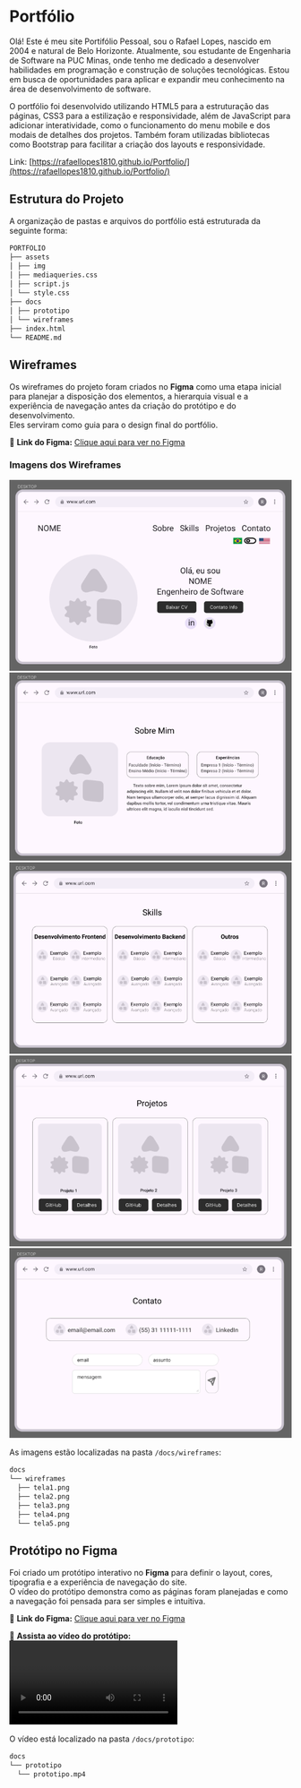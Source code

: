 # Portfólio

Olá! Este é meu site Portifólio Pessoal, sou o Rafael Lopes, nascido em 2004 e natural de Belo Horizonte. Atualmente, sou estudante de Engenharia de Software na PUC Minas, onde tenho me dedicado a desenvolver habilidades em programação e construção de soluções tecnológicas. Estou em busca de oportunidades para aplicar e expandir meu conhecimento na área de desenvolvimento de software.

O portfólio foi desenvolvido utilizando HTML5 para a estruturação das páginas, CSS3 para a estilização e responsividade, além de JavaScript para adicionar interatividade, como o funcionamento do menu mobile e dos modais de detalhes dos projetos. Também foram utilizadas bibliotecas como Bootstrap para facilitar a criação dos layouts e responsividade.

Link: [https://rafaellopes1810.github.io/Portfolio/](https://rafaellopes1810.github.io/Portfolio/)

## Estrutura do Projeto

A organização de pastas e arquivos do portfólio está estruturada da seguinte forma:
```
PORTFOLIO
├── assets
│ ├── img
│ ├── mediaqueries.css
│ ├── script.js
│ └── style.css
├── docs
│ ├── prototipo
│ └── wireframes
├── index.html
└── README.md
```

## Wireframes

Os wireframes do projeto foram criados no **Figma** como uma etapa inicial para planejar a disposição dos elementos, a hierarquia visual e a experiência de navegação antes da criação do protótipo e do desenvolvimento.  
Eles serviram como guia para o design final do portfólio.

📌 **Link do Figma:** [Clique aqui para ver no Figma](https://www.figma.com/design/7ENL8HAbRJAoUAiZyN7lLg/Wireframes-Portfolio?node-id=0-1&t=m0PyZFouDLtTgobx-1)

### Imagens dos Wireframes
![Wireframe Tela 1](docs/wireframes/tela1.png)
![Wireframe Tela 2](docs/wireframes/tela2.png)
![Wireframe Tela 3](docs/wireframes/tela3.png)
![Wireframe Tela 4](docs/wireframes/tela4.png)
![Wireframe Tela 5](docs/wireframes/tela5.png)

As imagens estão localizadas na pasta `/docs/wireframes`:
```
docs
└── wireframes
  ├── tela1.png
  ├── tela2.png
  ├── tela3.png
  ├── tela4.png
  └── tela5.png
```

## Protótipo no Figma

Foi criado um protótipo interativo no **Figma** para definir o layout, cores, tipografia e a experiência de navegação do site.  
O vídeo do protótipo demonstra como as páginas foram planejadas e como a navegação foi pensada para ser simples e intuitiva.

📌 **Link do Figma:** [Clique aqui para ver no Figma](https://www.figma.com/design/7ENL8HAbRJAoUAiZyN7lLg/Wireframes-Portfolio?node-id=0-1&t=m0PyZFouDLtTgobx-1)

🎥 **Assista ao vídeo do protótipo:**  
![Vídeo do Protótipo](docs/prototipo/prototipo.mp4)

O vídeo está localizado na pasta `/docs/prototipo`:
```
docs
└── prototipo
  └── prototipo.mp4
```